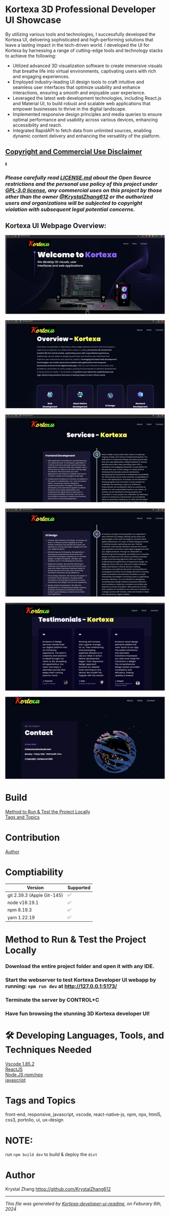 # Kortexa 3D Professional Developer UI Showcase 
By utilizing various tools and technologies, I successfully developed the Kortexa UI, delivering sophisticated and high-performing solutions that leave a lasting impact in the tech-driven world. I developed the UI for Kortexa by harnessing a range of cutting-edge tools and technology stacks to achieve the following:<br/> 
- Utilized advanced 3D visualization software to create immersive visuals that breathe life into virtual environments, captivating users with rich and engaging experiences.
- Employed industry-leading UI design tools to craft intuitive and seamless user interfaces that optimize usability and enhance interactions, ensuring a smooth and enjoyable user experience.
- Leveraged the latest web development technologies, including React.js and Material UI, to build robust and scalable web applications that empower businesses to thrive in the digital landscape.
- Implemented responsive design principles and media queries to ensure optimal performance and usability across various devices, enhancing accessibility and reach.
- Integrated RapidAPI to fetch data from unlimited sources, enabling dynamic content delivery and enhancing the versatility of the platform.
## [Copyright and Commercial Use Disclaimer](https://github.com/KrystalZhang612/Kortexa-Developer-UI/blob/main/README.md#please-carefully-read-licensemd-about-the-open-source-restrictions-and-the-personal-use-policy-of-this-project-under-gpl-30-license-any-commericial-uses-on-this-project-by-those-other-than-the-owner-krystalzhang612-or-the-authorized-users-and-organizations-will-be-subjected-to-copyright-violation-with-subsequent-legal-potential-concerns)
⏬

### *Please carefully read [LICENSE.md](https://github.com/KrystalZhang612/Kortexa-Developer-UI/blob/main/LICENSE) about the Open Source restrictions and the personal use policy of this project under [GPL-3.0 license](https://www.gnu.org/licenses/gpl-3.0.en.html), any commercial uses on this project by those other than the owner [@KrystalZhang612](https://github.com/KrystalZhang612/) or the authorized users and organizations will be subjected to copyright violation with subsequent legal potential concerns.*
## Kortexa UI Webpage Overview:
<p align = "center"> 
  <img src = "https://github.com/KrystalZhang612/Kortexa-Developer-UI/blob/main/testing-result-kortexa/Kortexa-overview-1.png">&nbsp;
  <img src = "https://github.com/KrystalZhang612/Kortexa-Developer-UI/blob/main/testing-result-kortexa/Kortexa-overview-2.png">&nbsp; 
  <img src = "https://github.com/KrystalZhang612/Kortexa-Developer-UI/blob/main/testing-result-kortexa/Kortexa-overview-3.png">&nbsp; 
  <img src = "https://github.com/KrystalZhang612/Kortexa-Developer-UI/blob/main/testing-result-kortexa/Kortexa-overview-4.png">&nbsp; 
  <img src = "https://github.com/KrystalZhang612/Kortexa-Developer-UI/blob/main/testing-result-kortexa/Kortexa-overview-5.png">&nbsp; 
  <img src = "https://github.com/KrystalZhang612/Kortexa-Developer-UI/blob/main/testing-result-kortexa/Kortexa-overview-6.png"> 
</p>



# Build
[Method to Run & Test the Project Locally](https://github.com/KrystalZhang612/Kortexa-Developer-UI/blob/main/README.md#method-to-run--test-the-project-locally)<br/> 
[Tags and Topics](https://github.com/KrystalZhang612/Kortexa-Developer-UI/blob/main/README.md#tags-and-topics)
# Contribution
[Author](https://github.com/KrystalZhang612/Kortexa-Developer-UI/blob/main/README.md#author)
# Comptiability 
| Version | Supported                                       |
| ------- | ------------------|
| git 2.39.3 (Apple Git-145)          | :white_check_mark:  |
| node v16.19.1  | ✅                  |
| npm 8.19.3  | :white_check_mark:    |
| yarn 1.22.19  | :white_check_mark:                        |    

# Method to Run & Test the Project Locally
### Download the entire project folder and open it with any IDE.
### Start the webserver to test Kortexa Developer UI webapp by running: `npm run dev` at http://127.0.0.1:5173/
### Terminate the server by CONTROL+C
### Have fun browsing the stunning 3D Kortexa developer UI! 
# 🛠️ Developing Languages, Tools, and Techniques Needed
[Vscode 1.85.2](https://code.visualstudio.com/updates/v1_85)<br/>
[ReactJS](https://react.dev/)<br/>
[Node.JS npm/npx](https://nodejs.org/en)<br/>
[javascript](https://www.javascript.com/)<br/>
# Tags and Topics
front-end, responsive, javascript, vscode, react-native-js, npm, npx, html5, css3, portolio, ui, ux-design
# NOTE:
run `npm build dev` to build & deploy the `dist`
# Author
Krystal Zhang https://github.com/KrystalZhang612<hr>
*This file was generated by [Kortexa-developer-ui-readme](https://github.com/KrystalZhang612/Kortexa-Developer-UI/blob/main/README.md), on Feburary 6th, 2024* 


